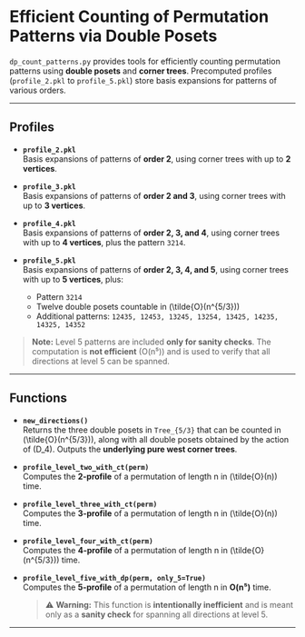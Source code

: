 # Efficient Counting of Permutation Patterns via Double Posets

`dp_count_patterns.py` provides tools for efficiently counting permutation patterns using **double posets** and **corner trees**. Precomputed profiles (`profile_2.pkl` to `profile_5.pkl`) store basis expansions for patterns of various orders.

---

## Profiles

- **`profile_2.pkl`**  
  Basis expansions of patterns of **order 2**, using corner trees with up to **2 vertices**.

- **`profile_3.pkl`**  
  Basis expansions of patterns of **order 2 and 3**, using corner trees with up to **3 vertices**.

- **`profile_4.pkl`**  
  Basis expansions of patterns of **order 2, 3, and 4**, using corner trees with up to **4 vertices**, plus the pattern `3214`.

- **`profile_5.pkl`**  
  Basis expansions of patterns of **order 2, 3, 4, and 5**, using corner trees with up to **5 vertices**, plus:  
  - Pattern `3214`  
  - Twelve double posets countable in \(\tilde{O}(n^{5/3})\)  
  - Additional patterns: `12435, 12453, 13245, 13254, 13425, 14235, 14325, 14352`  

> **Note:** Level 5 patterns are included **only for sanity checks**. The computation is **not efficient** (O(n⁵)) and is used to verify that all directions at level 5 can be spanned.

---

## Functions

- **`new_directions()`**  
  Returns the three double posets in `Tree_{5/3}` that can be counted in \(\tilde{O}(n^{5/3})\), along with all double posets obtained by the action of \(D_4\). Outputs the **underlying pure west corner trees**.

- **`profile_level_two_with_ct(perm)`**  
  Computes the **2-profile** of a permutation of length n in \(\tilde{O}(n)\) time.

- **`profile_level_three_with_ct(perm)`**  
  Computes the **3-profile** of a permutation of length n in \(\tilde{O}(n)\) time.

- **`profile_level_four_with_ct(perm)`**  
  Computes the **4-profile** of a permutation of length n in \(\tilde{O}(n^{5/3})\) time.

- **`profile_level_five_with_dp(perm, only_5=True)`**  
  Computes the **5-profile** of a permutation of length n in **O(n⁵)** time.  
  > ⚠️ **Warning:** This function is **intentionally inefficient** and is meant only as a **sanity check** for spanning all directions at level 5.

---
